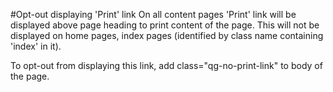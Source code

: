 #Opt-out displaying 'Print' link
On all content pages 'Print' link will be displayed above page heading to print content of the page.
This will not be displayed on home pages, index pages (identified by class name containing 'index' in it).

To opt-out from displaying this link, add class="qg-no-print-link" to body of the page.
